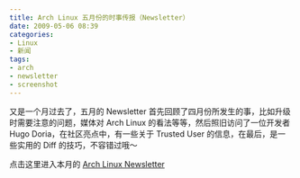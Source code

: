 ```yaml
---
title: Arch Linux 五月份的时事传报（Newsletter）
date: 2009-05-06 08:39
categories:
- Linux
- 新闻
tags:
- arch
- newsletter
- screenshot
---
```


又是一个月过去了，五月的 Newsletter
首先回顾了四月份所发生的事，比如升级时需要注意的问题，媒体对 Arch Linux
的看法等等，然后照旧访问了一位开发者 Hugo
Doria，在社区亮点中，有一些关于 Trusted User
的信息，在最后，是一些实用的 Diff 的技巧，不容错过哦～

点击这里进入本月的 [Arch Linux
Newsletter](http://www.archlinux.org/static/newsletters/newsletter-2009-may.html)

